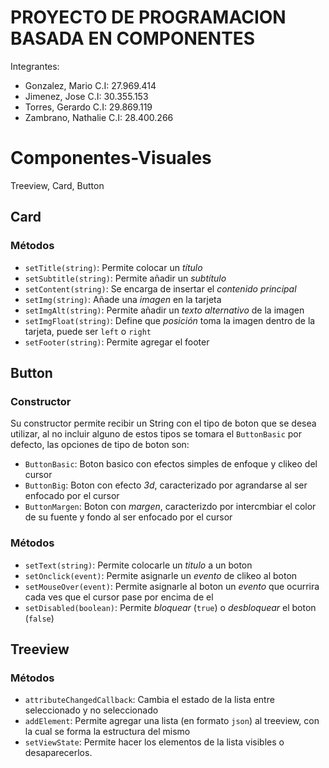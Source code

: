 # PROYECTO DE PROGRAMACION BASADA EN COMPONENTES

Integrantes:

- Gonzalez, Mario C.I: 27.969.414 
- Jimenez, Jose C.I: 30.355.153
- Torres, Gerardo C.I: 29.869.119
- Zambrano, Nathalie C.I: 28.400.266


# Componentes-Visuales
Treeview, Card, Button


## Card

### Métodos

- `setTitle(string)`: Permite colocar un *título*
- `setSubtitle(string)`: Permite añadir un *subtítulo*
- `setContent(string)`: Se encarga de insertar el *contenido principal*
- `setImg(string)`: Añade una *imagen* en la tarjeta
- `setImgAlt(string)`: Permite añadir un *texto alternativo* de la imagen
- `setImgFloat(string)`: Define que *posición* toma la imagen dentro de la tarjeta, puede ser `left` o `right`
- `setFooter(string)`: Permite agregar el footer




## Button

### Constructor

Su constructor permite recibir un String con el tipo de boton que se desea utilizar, al no incluir alguno de estos tipos se tomara el `ButtonBasic` por defecto, las opciones  de tipo de boton son:

- `ButtonBasic`: Boton basico con efectos simples de enfoque y clikeo del cursor
- `ButtonBig`: Boton con efecto *3d*, caracterizado por agrandarse al ser enfocado por el cursor
- `ButtonMargen`: Boton con *margen*, caracterizdo por intercmbiar el color de su fuente y fondo al ser enfocado por el cursor

### Métodos

- `setText(string)`: Permite colocarle un *titulo* a un boton
- `setOnclick(event)`: Permite asignarle un *evento* de clikeo al boton
- `setMouseOver(event)`: Permite asignarle al boton un *evento* que ocurrira cada ves que el cursor pase por encima de el
- `setDisabled(boolean)`: Permite *bloquear* (`true`) o *desbloquear* el boton (`false`)




## Treeview

### Métodos

- `attributeChangedCallback`: Cambia el estado de la lista entre seleccionado y no seleccionado
- `addElement`: Permite agregar una lista (en formato `json`) al treeview, con la cual se forma la estructura del mismo
- `setViewState`: Permite hacer los elementos de la lista visibles o desaparecerlos.